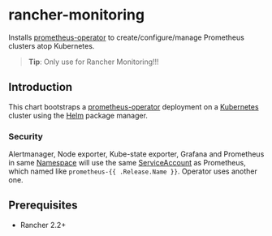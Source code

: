 # rancher-monitoring

Installs [prometheus-operator](https://github.com/coreos/prometheus-operator) to create/configure/manage Prometheus clusters atop Kubernetes.

> **Tip**: Only use for Rancher Monitoring!!!

## Introduction

This chart bootstraps a [prometheus-operator](https://github.com/coreos/prometheus-operator) deployment on a [Kubernetes](http://kubernetes.io) cluster using the [Helm](https://helm.sh) package manager.

### Security

Alertmanager, Node exporter, Kube-state exporter, Grafana and Prometheus in same [Namespace](https://kubernetes.io/docs/concepts/overview/working-with-objects/namespaces/) will use the same [ServiceAccount](https://kubernetes.io/docs/reference/access-authn-authz/service-accounts-admin/) as Prometheus, which named like `prometheus-{{ .Release.Name }}`. Operator uses another one.

## Prerequisites
  - Rancher 2.2+
